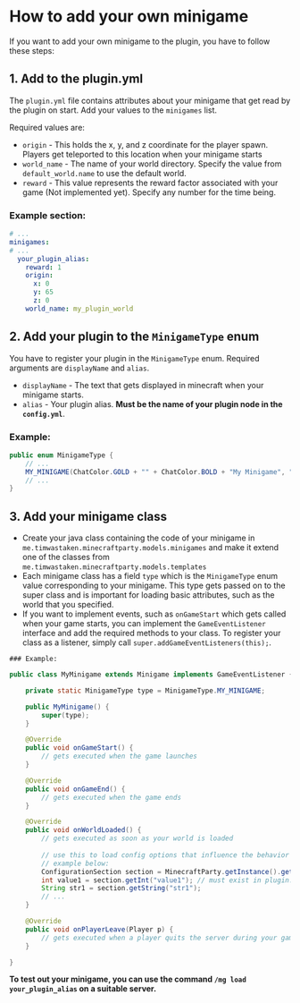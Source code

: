 # How to add your own minigame

If you want to add your own minigame to the plugin, you have to follow these steps:



## 1. Add to the plugin.yml

   The `plugin.yml` file contains attributes about your minigame that get read by the plugin on start. Add your values to the `minigames` list.
   
   Required values are:
   
   - `origin` - This holds the x, y, and z coordinate for the player spawn. Players get teleported to this location when your minigame starts
   - `world_name` - The name of your world directory. Specify the value from `default_world.name` to use the default world.
   - `reward` - This value represents the reward factor associated with your game (Not implemented yet). Specify any number for the time being.

### Example section:

```yml
# ...
minigames:
# ...
  your_plugin_alias:
    reward: 1
    origin:
      x: 0
      y: 65
      z: 0
    world_name: my_plugin_world
```



## 2. Add your plugin to the `MinigameType` enum

   You have to register your plugin in the `MinigameType` enum. Required arguments are `displayName` and `alias`.
   
   - `displayName` - The text that gets displayed in minecraft when your minigame starts.
   - `alias` - Your plugin alias. **Must be the name of your plugin node in the `config.yml`**.

### Example:
```java
public enum MinigameType {
    // ...
    MY_MINIGAME(ChatColor.GOLD + "" + ChatColor.BOLD + "My Minigame", "your_plugin_alias");
    // ...
}
```

## 3. Add your minigame class

   - Create your java class containing the code of your minigame in `me.timwastaken.minecraftparty.models.minigames` and make it extend one of the classes from `me.timwastaken.minecraftparty.models.templates`
   - Each minigame class has a field `type` which is the `MinigameType` enum value corresponding to your minigame. This type gets passed on to the super class and is important for loading basic attributes, such as the world that you specified.
   - If you want to implement events, such as `onGameStart` which gets called when your game starts, you can implement the `GameEventListener` interface and add the required methods to your class. To register your class as a listener, simply call `super.addGameEventListeners(this);`.

    ### Example:
    
```java
public class MyMinigame extends Minigame implements GameEventListener {

    private static MinigameType type = MinigameType.MY_MINIGAME;

    public MyMinigame() {
        super(type);
    }

    @Override
    public void onGameStart() {
        // gets executed when the game launches
    }

    @Override
    public void onGameEnd() {
        // gets executed when the game ends
    }

    @Override
    public void onWorldLoaded() {
        // gets executed as soon as your world is loaded
        
        // use this to load config options that influence the behavior of your plugin
        // example below:
        ConfigurationSection section = MinecraftParty.getInstance().getConfig().getConfigurationSection("minigames." + type.getAlias());
        int value1 = section.getInt("value1"); // must exist in plugin.yml under minigames.your_plugin_alias
        String str1 = section.getString("str1");
        // ...
    }

    @Override
    public void onPlayerLeave(Player p) {
        // gets executed when a player quits the server during your game
    }

}
```
**To test out your minigame, you can use the command `/mg load your_plugin_alias` on a suitable server.**


